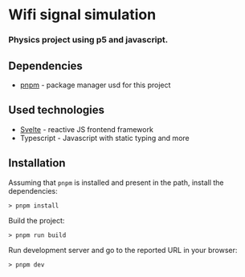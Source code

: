 # Wifi signal simulation


### Physics project using p5 and javascript.

## Dependencies

* [pnpm](https://pnpm.io/installation) - package manager usd for this project

## Used technologies

* [Svelte](https://svelte.dev/) - reactive JS frontend framework
* Typescript - Javascript with static typing and more

## Installation

Assuming that `pnpm` is installed and present in the path, install the dependencies:
```shell
> pnpm install
```

Build the project:
```shell
> pnpm run build
```

Run development server and go to the reported URL in your browser:
```shell
> pnpm dev
```
